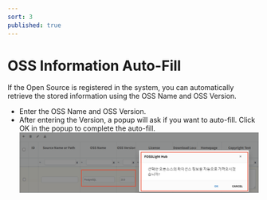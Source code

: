 ```yaml
---
sort: 3
published: true
---
```



# OSS Information Auto-Fill

If the Open Source is registered in the system, 
you can automatically retrieve the stored information using the OSS Name and OSS Version.

- Enter the OSS Name and OSS Version.
- After entering the Version, a popup will ask if you want to auto-fill. 
  Click OK in the popup to complete the auto-fill.
  ![OSSTableAutoFill](../../images/common/oss_table_functions/oss_table_autofill.png)